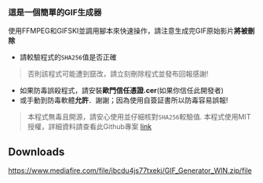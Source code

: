 ### 這是一個簡單的GIF生成器
使用FFMPEG和GIFSKI並調用腳本來快速操作，請注意生成完GIF原始影片**將被刪除**
- 請較驗程式的`SHA256`值是否正確
> 否則該程式可能遭到竄改，請立刻刪除程式並發布回報感謝!
- 如果防毒誤殺程式，請安裝**歐門信任憑證.cer**(如果你信任此開發者)
- 或手動到防毒軟體**允許**．謝謝；因為使用自簽証書所以防毒容易誤報!
> 本程式無毒且開源，請安心使用並仔細核對``SHA256``較驗值.
> 本程式使用MIT授權，詳細資料請查看此Github專案 [link](https://github.com/twkenxtis/GIF_Generator/)
## Downloads
https://www.mediafire.com/file/ibcdu4js77txekj/GIF_Generator_WIN.zip/file
